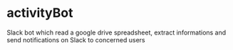# activityBot
Slack bot which read a google drive spreadsheet, extract informations and send notifications on Slack to concerned users
